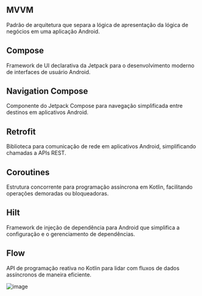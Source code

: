 
## MVVM
Padrão de arquitetura que separa a lógica de apresentação da lógica de negócios em uma aplicação Android.

## Compose
Framework de UI declarativa da Jetpack para o desenvolvimento moderno de interfaces de usuário Android.

## Navigation Compose
Componente do Jetpack Compose para navegação simplificada entre destinos em aplicativos Android.

## Retrofit
Biblioteca para comunicação de rede em aplicativos Android, simplificando chamadas a APIs REST.

## Coroutines
Estrutura concorrente para programação assíncrona em Kotlin, facilitando operações demoradas ou bloqueadoras.

## Hilt
Framework de injeção de dependência para Android que simplifica a configuração e o gerenciamento de dependências.

## Flow
API de programação reativa no Kotlin para lidar com fluxos de dados assíncronos de maneira eficiente.

![image](https://github.com/totemarcal/comics/assets/18669649/4419603e-20bf-4f2a-9b87-0d5baf569130)


